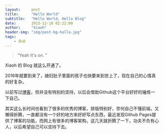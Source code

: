 ```yaml
---
layout:     post
title:      "Hello World"
subtitle:   "Hello World, Hello Blog"
date:       2015-12-10 02:22:00
author:     "Xiaoh"
header-img: "img/post-bg-hello.jpg"
tags:
    - 杂谈
---
```


> “Yeah It's on. ”


Xiaoh 的 Blog 就这么开通了。


2016年就要到来了，媳妇肚子里面的孩子也快要来到世上了，现在自己的心情真的好复杂。

以前写过[博客](http://pmars.cnblogs.com)，但并没有特别的坚持，以后会借助Github这个平台好好的锤炼一下自己。

其实这么长时间也看到了很多的优秀的博客，排版特别好，奈何自己不懂前端，又懒得折腾，一直都没有一个好的地方来好好写点东西，最近发现Github Pages提供了博客的功能，而网上有很多的博客架构，这几天就折腾了一下，功夫不负有心人，以后希望自己可以坚持下去。



